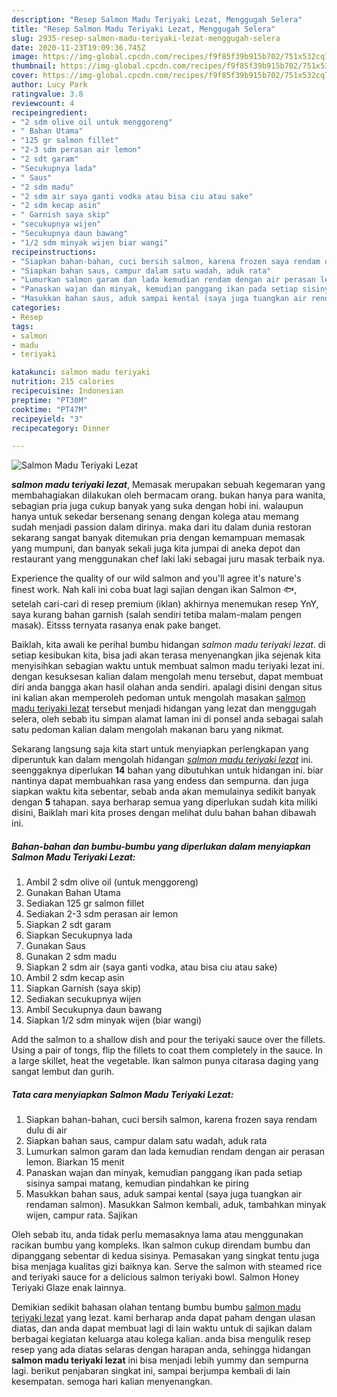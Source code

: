 ```yaml
---
description: "Resep Salmon Madu Teriyaki Lezat, Menggugah Selera"
title: "Resep Salmon Madu Teriyaki Lezat, Menggugah Selera"
slug: 2935-resep-salmon-madu-teriyaki-lezat-menggugah-selera
date: 2020-11-23T19:09:36.745Z
image: https://img-global.cpcdn.com/recipes/f9f85f39b915b702/751x532cq70/salmon-madu-teriyaki-lezat-foto-resep-utama.jpg
thumbnail: https://img-global.cpcdn.com/recipes/f9f85f39b915b702/751x532cq70/salmon-madu-teriyaki-lezat-foto-resep-utama.jpg
cover: https://img-global.cpcdn.com/recipes/f9f85f39b915b702/751x532cq70/salmon-madu-teriyaki-lezat-foto-resep-utama.jpg
author: Lucy Park
ratingvalue: 3.8
reviewcount: 4
recipeingredient:
- "2 sdm olive oil untuk menggoreng"
- " Bahan Utama"
- "125 gr salmon fillet"
- "2-3 sdm perasan air lemon"
- "2 sdt garam"
- "Secukupnya lada"
- " Saus"
- "2 sdm madu"
- "2 sdm air saya ganti vodka atau bisa ciu atau sake"
- "2 sdm kecap asin"
- " Garnish saya skip"
- "secukupnya wijen"
- "Secukupnya daun bawang"
- "1/2 sdm minyak wijen biar wangi"
recipeinstructions:
- "Siapkan bahan-bahan, cuci bersih salmon, karena frozen saya rendam dulu di air"
- "Siapkan bahan saus, campur dalam satu wadah, aduk rata"
- "Lumurkan salmon garam dan lada kemudian rendam dengan air perasan lemon. Biarkan 15 menit"
- "Panaskan wajan dan minyak, kemudian panggang ikan pada setiap sisinya sampai matang, kemudian pindahkan ke piring"
- "Masukkan bahan saus, aduk sampai kental (saya juga tuangkan air rendaman salmon). Masukkan Salmon kembali, aduk, tambahkan minyak wijen, campur rata. Sajikan"
categories:
- Resep
tags:
- salmon
- madu
- teriyaki

katakunci: salmon madu teriyaki 
nutrition: 215 calories
recipecuisine: Indonesian
preptime: "PT30M"
cooktime: "PT47M"
recipeyield: "3"
recipecategory: Dinner

---
```



![Salmon Madu Teriyaki Lezat](https://img-global.cpcdn.com/recipes/f9f85f39b915b702/751x532cq70/salmon-madu-teriyaki-lezat-foto-resep-utama.jpg)

<b><i>salmon madu teriyaki lezat</i></b>, Memasak merupakan sebuah kegemaran yang membahagiakan dilakukan oleh bermacam orang. bukan hanya para wanita, sebagian pria juga cukup banyak yang suka dengan hobi ini. walaupun hanya untuk sekedar bersenang senang dengan kolega atau memang sudah menjadi passion dalam dirinya. maka dari itu dalam dunia restoran sekarang sangat banyak ditemukan pria dengan kemampuan memasak yang mumpuni, dan banyak sekali juga kita jumpai di aneka depot dan restaurant yang menggunakan chef laki laki sebagai juru masak terbaik nya.

Experience the quality of our wild salmon and you&#39;ll agree it&#39;s nature&#39;s finest work. Nah kali ini coba buat lagi sajian dengan ikan Salmon 🐟, setelah cari-cari di resep premium (iklan) akhirnya menemukan resep YnY, saya kurang bahan garnish (salah sendiri tetiba malam-malam pengen masak). Eitsss ternyata rasanya enak pake banget.

Baiklah, kita awali ke perihal bumbu hidangan <i>salmon madu teriyaki lezat</i>. di setiap kesibukan kita, bisa jadi akan terasa menyenangkan jika sejenak kita menyisihkan sebagian waktu untuk membuat salmon madu teriyaki lezat ini. dengan kesuksesan kalian dalam mengolah menu tersebut, dapat membuat diri anda bangga akan hasil olahan anda sendiri. apalagi disini dengan situs ini kalian akan memperoleh pedoman untuk mengolah masakan <u>salmon madu teriyaki lezat</u> tersebut menjadi hidangan yang lezat dan menggugah selera, oleh sebab itu simpan alamat laman ini di ponsel anda sebagai salah satu pedoman kalian dalam mengolah makanan baru yang nikmat.


Sekarang langsung saja kita start untuk menyiapkan perlengkapan yang diperuntuk kan dalam mengolah hidangan <u><i>salmon madu teriyaki lezat</i></u> ini. seenggaknya diperlukan <b>14</b> bahan yang dibutuhkan untuk hidangan ini. biar nantinya dapat membuahkan rasa yang endess dan sempurna. dan juga siapkan waktu kita sebentar, sebab anda akan memulainya sedikit banyak dengan <b>5</b> tahapan. saya berharap semua yang diperlukan sudah kita miliki disini, Baiklah mari kita proses dengan melihat dulu bahan bahan dibawah ini.

<!--inarticleads1-->

##### Bahan-bahan dan bumbu-bumbu yang diperlukan dalam menyiapkan Salmon Madu Teriyaki Lezat:

1. Ambil 2 sdm olive oil (untuk menggoreng)
1. Gunakan  Bahan Utama
1. Sediakan 125 gr salmon fillet
1. Sediakan 2-3 sdm perasan air lemon
1. Siapkan 2 sdt garam
1. Siapkan Secukupnya lada
1. Gunakan  Saus
1. Gunakan 2 sdm madu
1. Siapkan 2 sdm air (saya ganti vodka, atau bisa ciu atau sake)
1. Ambil 2 sdm kecap asin
1. Siapkan  Garnish (saya skip)
1. Sediakan secukupnya wijen
1. Ambil Secukupnya daun bawang
1. Siapkan 1/2 sdm minyak wijen (biar wangi)


Add the salmon to a shallow dish and pour the teriyaki sauce over the fillets. Using a pair of tongs, flip the fillets to coat them completely in the sauce. In a large skillet, heat the vegetable. Ikan salmon punya citarasa daging yang sangat lembut dan gurih. 

<!--inarticleads2-->

##### Tata cara menyiapkan Salmon Madu Teriyaki Lezat:

1. Siapkan bahan-bahan, cuci bersih salmon, karena frozen saya rendam dulu di air
1. Siapkan bahan saus, campur dalam satu wadah, aduk rata
1. Lumurkan salmon garam dan lada kemudian rendam dengan air perasan lemon. Biarkan 15 menit
1. Panaskan wajan dan minyak, kemudian panggang ikan pada setiap sisinya sampai matang, kemudian pindahkan ke piring
1. Masukkan bahan saus, aduk sampai kental (saya juga tuangkan air rendaman salmon). Masukkan Salmon kembali, aduk, tambahkan minyak wijen, campur rata. Sajikan


Oleh sebab itu, anda tidak perlu memasaknya lama atau menggunakan racikan bumbu yang kompleks. Ikan salmon cukup direndam bumbu dan dipanggang sebentar di kedua sisinya. Pemasakan yang singkat tentu juga bisa menjaga kualitas gizi baiknya kan. Serve the salmon with steamed rice and teriyaki sauce for a delicious salmon teriyaki bowl. Salmon Honey Teriyaki Glaze enak lainnya. 

Demikian sedikit bahasan olahan tentang bumbu bumbu <u>salmon madu teriyaki lezat</u> yang lezat. kami berharap anda dapat paham dengan ulasan diatas, dan anda dapat membuat lagi di lain waktu untuk di sajikan dalam berbagai kegiatan keluarga atau kolega kalian. anda bisa mengulik resep resep yang ada diatas selaras dengan harapan anda, sehingga hidangan <b>salmon madu teriyaki lezat</b> ini bisa menjadi lebih yummy dan sempurna lagi. berikut penjabaran singkat ini, sampai berjumpa kembali di lain kesempatan. semoga hari kalian menyenangkan.
